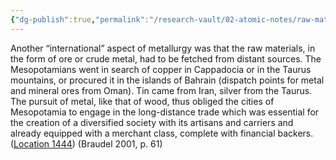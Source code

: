 ```yaml
---
{"dg-publish":true,"permalink":"/research-vault/02-atomic-notes/raw-material-for-metallurgy-spurred-international-and-societal-growth-in-mesopotamia/"}
---
```


Another “international” aspect of metallurgy was that the raw materials, in the form of ore or crude metal, had to be fetched from distant sources. The Mesopotamians went in search of copper in Cappadocia or in the Taurus mountains, or procured it in the islands of Bahrain (dispatch points for metal and mineral ores from Oman). Tin came from Iran, silver from the Taurus. The pursuit of metal, like that of wood, thus obliged the cities of Mesopotamia to engage in the long-distance trade which was essential for the creation of a diversified society with its artisans and carriers and already equipped with a merchant class, complete with financial backers. ([Location 1444](https://readwise.io/to_kindle?action=open&asin=B004FEFSCC&location=1444)) (Braudel 2001, p. 61) 